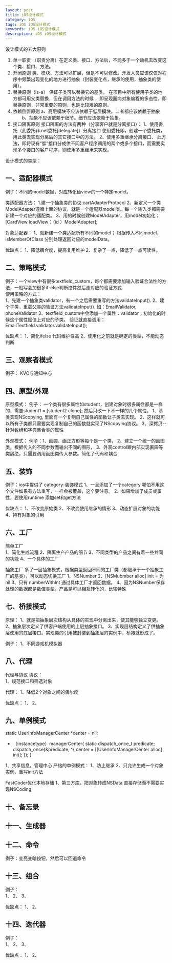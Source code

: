 ```yaml
---
layout: post
title: iOS设计模式
category: iOS
tags: iOS iOS设计模式
keywords: iOS iOS设计模式
description: iOS iOS设计模式
---
```


设计模式的五大原则
1. 单一职责
（职责分离）在定义类、接口、方法后，不能多于一个动机去改变这个类、接口、方法。
2. 开闭原则
类、模块、方法可以扩展，但是不可以修改。开发人员应该仅仅对程序中频繁出现变化的地方进行抽象（封装变化点，继承的使用，抽象类的使用）。
3. 替换原则（is-a）
保证子类可以替换它的基类。
在项目中所有使用子类的地方都可用父类替换，但在调用方法的时候 ，即呈现面向对象编程的多态性。即替换原则，非常重要的原则，也是比较难的原则。
4. 依赖倒置原则
a、高层模块不应该依赖于低层模块。二者都应该依赖于抽象
　　b、抽象不应该依赖于细节。细节应该依赖于抽象。
5. 接口隔离原则
接口隔离的方法有两种（分享客户就是分离接口）：
1、使用委托（此委托非.net委托[delegate]）分离接口
使用委托即，创建一个委托类，用此类去实现分离后的其它接口中的方法。
2、使用多重继承分离接口、
此方法，即将现有“胖”接口分成供不同客户程序调用的两个或多个接口，而需要实现多个接口的客户程序，则使用多重继承来实现。


设计模式的类型：  


## 一、适配器模式
例子：不同的model数据，对应转化给view的一个特定model。

类适配器方法：
1.建一个抽象类的协议:cartAdapterProtocol
2、新定义一个类ModelAdapter遵循上面的协议，就是一个适配器model类。每一个输入类都需要新建一个对应的适配类。
3、用的时候创建ModelAdapter，用model初始化；
[CardView loadView：（id <adapterProtocol>）ModelAdapter];  

对象适配器：
1、就新建一个类适配所有不同的model；
根据传入不同model，isMemberOfClass 分别处理返回对应的modelData。

优缺点：
1、降低耦合度，提高复用维护
2、复杂了一点，降低了一点可读性。

## 二、策略模式  

例子：一个view中有很多textfield_custom，每个都需要添加输入验证合法性的方法，一般写会加很多if-else判断控件然后走对应的验证方式.  
使用策略的方式：  
1、先建一个抽象类validator，有一个之后需要重写的方法validateInput().
2、建个子类，重载父类的验证方法validateInput(). 如：EmailValidator, phoneValidator
3、textfield_custom中会添加一个属性：validator；初始化的时候这个属性赋值上对应的子类。
验证就直接调用：EmailTextfield.validator.validateInput();  

优缺点：
1、简化ifelse 代码维护性高
2、使用化之前就是确定的类型，不能动态判断  

## 三、观察者模式  

例子： KVO与通知中心 


## 四、原型/外观  

原型模式：
例子： 一个类有很多属性如student，创建对象时很多属性都是一样的，需要student1 = [student2 clone]; 然后只改一下不一样的几个属性。
1、基类实现NScopying, 里面有一个复制自己属性的函数让子类去实现。
2、这样就可以所有子类都只需要实现复制自己的函数就实现了NScopying协议。
3、深拷贝--针对数组和字典集合类的属性

外观模式：
例子：1、画圆、画正方形等每个是一个类， 
2、建立一个统一的画图类，根据传入的不同参数而输出不同的图形，
3、外观control跟内部实现画圆等类隔绝，只需要调用画图类传入参数。简化了代码和耦合


## 五、装饰  

例子：ios中提供了 category-装饰模式 
1、一旦添加了一个category 哪怕不用这个文件如果有方法重写，一样会被覆盖，这个要注意。
2、如果增加了成员或属性，要使用runtime 添加set和get方法

优缺点：
1、不改变原始类
2、不改变使用继承的情形
3、动态扩展对象的功能
4、持有对象的引用

## 六、工厂  

简单工厂   
1、简化生成流程
2、隔离生产产品的细节
3、不同类型的产品之间有着一些共同的功能
4、一个具体的工厂


抽象工厂
多了一层抽象模式，根据类型返回不同的工厂类（都继承于一个抽象工厂的基类），可以动态切换工厂
1、NSNumber
2、[NSMubmber alloc] init = 为nil
3、只有 numberWithInt 通过具体工厂才返回数据。
4、因为NSNumber保存处理的数据都是数值类型，产品是可以相互转化的，比较特殊


## 七、桥接模式
原理：
1、就是把抽象层次结构从具体的实现中分离出来，使其能够独立变更。
2、抽象层次定义了供客户端使用的上层抽象接口。
3、实现层结构定义了供抽象层使用的底层接口。实现类的引用被封装到抽象层的实例中，桥接就形成了。

例子：
1、不同游戏机模拟器


## 八、代理  

代理与协议
协议：  
1、规范接口和筛选对象

代理：
1、降低2个对象之间的偶尔度

优缺点：
1、
2、


## 九、单例模式  

static UserInfoManagerCenter *center = nil;
+ （instancetype）managerCenter{
	static dispatch_once_t predicate;
	dispatch_once(&predicate, ^{
		center = [[UserInfoManagerCenter alloc] init];
	});
}
 
1、共享信息，管理中心
严格的单例模式：
1、防止继承
2、只允许生成一个对象实例，重写init方法

FastCoder优化本地存储
1、第三方库，把对象转成NSData 直接存储而不需要实现NSCoding;

## 十、备忘录  

## 十一、生成器  


## 十二、命令  

例子：变亮变暗按钮，然后可以回退命令

## 十三、组合  

例子：   
1、
2、
3、

优缺点：
1、
2、

## 十四、迭代器  

例子：   
1、
2、
3、

优缺点：
1、
2、



